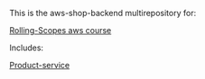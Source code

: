 This is the aws-shop-backend multirepository for: 

[Rolling-Scopes aws course](https://github.com/rolling-scopes-school/aws)

Includes: 

[Product-service](https://github.com/bwire/aws-shop-backend/blob/a0db1728aa01826dba9f54533340193288f47ee6/product-service/README.md#L1)
